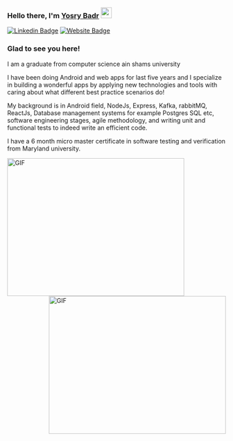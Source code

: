 ### Hello there, I'm <a href="https://g.dev/yosrybadr" target="_blank">Yosry Badr</a> <img src="https://media.giphy.com/media/hvRJCLFzcasrR4ia7z/giphy.gif" width="25px">

[![Linkedin Badge](https://img.shields.io/badge/-LinkedIn-0e76a8?style=flat-square&logo=Linkedin&logoColor=white)](https://www.linkedin.com/in/yosry-badr/)
[![Website Badge](https://img.shields.io/badge/Website-3b5998?style=flat-square&logo=google-chrome&logoColor=white)](https://yosrybadr.my.canva.site/)


### Glad to see you here! &nbsp; 

I am a graduate from computer science ain shams university 

I have been doing Android and web apps for last five years and I specialize in building a wonderful apps by
applying new technologies and tools with caring about what different best practice scenarios do! 

My background is in Android field, NodeJs, Express, Kafka, rabbitMQ, ReactJs, Database management systems 
for example Postgres SQL etc, software engineering stages, agile methodology, and writing unit and functional tests
to indeed write an efficient code.

I have a 6 month micro master certificate in software testing and verification from Maryland university.

<img align="left" alt="GIF" src="https://github.com/YosrySWE/YosrySWE/blob/master/original-5c5b070e2f513f33123fe514e382e246.gif?raw=true" width="408" height="318" />
<img align="right" alt="GIF" src="https://github.com/user-attachments/assets/6ea124b5-e14d-4c5b-85a2-f4a806da2ec3" width="408" height="318" />

